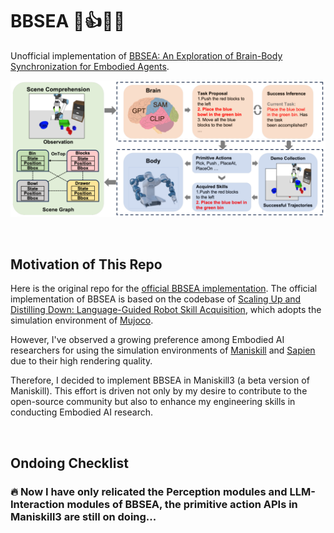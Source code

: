 # BBSEA 👴👍👶🏻
Unofficial implementation of [BBSEA: An Exploration of Brain-Body Synchronization for Embodied Agents](https://arxiv.org/abs/2402.08212).

![BBSEA Overview](./.imgs/BBSEA_Overview.png)

<br>

## Motivation of This Repo
Here is the original repo for the [official BBSEA implementation](https://github.com/yangsizhe/bbsea/tree/main). The official implementation of BBSEA is based on the codebase of [Scaling Up and Distilling Down: Language-Guided Robot Skill Acquisition](https://github.com/real-stanford/scalingup), which adopts the simulation environment of [Mujoco](https://mujoco.org/).

However, I've observed a growing preference among Embodied AI researchers for using the simulation environments of [Maniskill](https://maniskill.readthedocs.io/en/latest/) and [Sapien](https://sapien.ucsd.edu/) due to their high rendering quality.

Therefore, I decided to implement BBSEA in Maniskill3 (a beta version of Maniskill). This effort is driven not only by my desire to contribute to the open-source community but also to enhance my engineering skills in conducting Embodied AI research.

<br>

## Ondoing Checklist

### 🔥 Now I have only relicated the Perception modules and LLM-Interaction modules of BBSEA, the primitive action APIs in Maniskill3 are still on doing...
